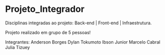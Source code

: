 # Projeto_Integrador
Disciplinas integradas ao projeto: Back-end | Front-end | Infraestrutura.

Projeto realizado em grupo de 5 pessoas!

Integrantes:
Anderson Borges
Dylan Tokumoto
Ibson Junior
Marcelo Cabral
Julia Tizuey
